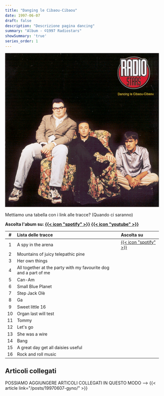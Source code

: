 ```yaml
---
title: "Danging le Cibaou-Cibaou"
date: 1997-06-07
draft: false
description: "Descrizione pagina dancing"
summary: "Album - ©1997 Radiostars"
showSummary: 'true'
series_order: 1
---
```


<!-- TODO: Il link funziona ma è la lente -->
[![Album cover](featured.jpg)](https://spotify.com)

Mettiamo una tabella con i link alle tracce? (Quando ci saranno)

**Ascolta l'abum su:
[{{< icon "spotify" >}}](https://spotify.com "Spotify")
[{{< icon "youtube" >}}](https://youtube.com "YouTube")**



| #     | Lista delle tracce                    | Ascolta su    |
| :---: | :---                                  | :---          |
| 1     | A spy in the arena                    | [{{< icon "spotify" >}}](https://spotify.com "Spotify")|
| 2     | Mountains of juicy telepathic pine    |
| 3     | Her own things                        |
| 4     | All together at the party with my favourite dog and a part of me |
| 5     | Can-Am                                |
| 6     | Small Blue Planet                     |
| 7     | Step Jack Olè                         |
| 8     | Ga                                    |
| 9     | Sweet little 16                       |
| 10    | Organ last will test                  |
| 11    | Tommy                                 |
| 12    | Let's go                              |
| 13    | She was a wire                        |
| 14    | Bang                                  |
| 15    | A great day get all daisies useful    |
| 16    | Rock and roll music                   |


## Articoli collegati
POSSIAMO AGGIUNGERE ARTICOLI COLLEGATI IN QUESTO MODO -->
{{< article link="/posts/19970607-gyno/" >}}

